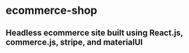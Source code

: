 # ecommerce-shop

## Headless ecommerce site built using React.js, commerce.js, stripe, and materialUI